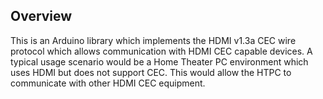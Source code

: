 ## Overview ##

This is an Arduino library which implements the HDMI v1.3a CEC wire protocol which allows communication with HDMI CEC capable devices.  A typical usage scenario would be a Home Theater PC environment which uses HDMI but does not support CEC.  This would allow the HTPC to communicate with other HDMI CEC equipment.